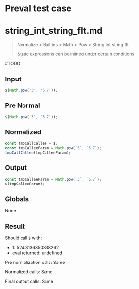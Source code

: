 # Preval test case

# string_int_string_flt.md

> Normalize > Builtins > Math > Pow > String int string flt
>
> Static expressions can be inlined under certain conditions

#TODO

## Input

`````js filename=intro
$(Math.pow('3', '5.7'));
`````

## Pre Normal

`````js filename=intro
$(Math.pow(`3`, `5.7`));
`````

## Normalized

`````js filename=intro
const tmpCallCallee = $;
const tmpCalleeParam = Math.pow(`3`, `5.7`);
tmpCallCallee(tmpCalleeParam);
`````

## Output

`````js filename=intro
const tmpCalleeParam = Math.pow(`3`, `5.7`);
$(tmpCalleeParam);
`````

## Globals

None

## Result

Should call `$` with:
 - 1: 524.3136350338262
 - eval returned: undefined

Pre normalization calls: Same

Normalized calls: Same

Final output calls: Same
